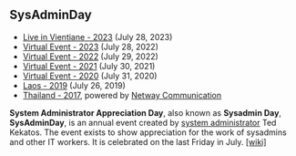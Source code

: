 ## SysAdminDay

+ [Live in Vientiane - 2023](/2023/VTE/) (July 28, 2023)
+ [Virtual Event - 2023](/2023/VirtualEvent) (July 28, 2022)
+ [Virtual Event - 2022](/2022/VirtualEvent) (July 29, 2022)
+ [Virtual Event - 2021](/2021/VirtualEvent) (July 30, 2021)
+ [Virtual Event - 2020](/2020/VirtualEvent) (July 31, 2020)
+ [Laos - 2019](/2019/Laos) (July 26, 2019)
+ [Thailand - 2017](https://www.facebook.com/pg/sysadminthailand/photos/?tab=album&album_id=303193886821648), powered by [Netway Communication](https://netway.co.th/)

**System Administrator Appreciation Day**, also known as **Sysadmin Day**, **SysAdminDay**, is an annual event created by [system administrator](https://en.wikipedia.org/wiki/System_administrator) Ted Kekatos. The event exists to show appreciation for the work of sysadmins and other IT workers. It is celebrated on the last Friday in July. [[wiki]](https://en.wikipedia.org/wiki/System_Administrator_Appreciation_Day)
